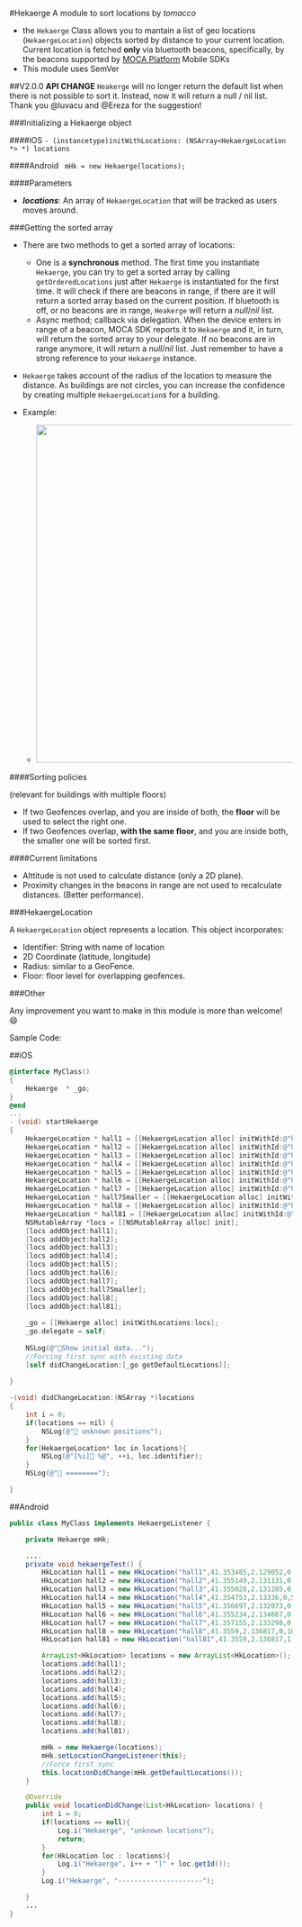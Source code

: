 #Hekaerge
A module to sort locations by *tomacco*

- the `Hekaerge` Class allows you to mantain a list of geo locations (`HekaergeLocation`) objects sorted by distance to your current location. 
Current location is fetched **only** via bluetooth beacons, specifically, by the beacons supported by [MOCA Platform](http://mocaplatform.com) Mobile SDKs
- This module uses SemVer

##V2.0.0
**API CHANGE**
`Heakerge` will no longer return the default list when there is not possible to sort it. Instead, now it will return a null / nil list.
Thank you @luvacu and @Ereza for the suggestion!

###Initializing a Hekaerge object

####iOS
`- (instancetype)initWithLocations: (NSArray<HekaergeLocation *> *) locations`

####Android
` mHk = new Hekaerge(locations);`

####Parameters

- ***locations***: An array of `HekaergeLocation` that will be tracked as users moves around.
 
###Getting the sorted array

- There are two methods to get a sorted array of locations:
	-  One is a **synchronous** method. The first time you instantiate `Hekaerge`, you can try to get a sorted array by calling `getOrderedLocations` just after `Hekaerge` is instantiated for the first time. It will check if there are beacons in range, if there are it will return a sorted array based on the current position. If bluetooth is off, or no beacons are in range, `Heakerge` will return a *null*/*nil* list.
	- Async method; callback via delegation. When the device enters in range of a beacon, MOCA SDK reports it to `Hekaerge` and it, in turn, will return the sorted array to your delegate. If no beacons are in range anymore, it will return a *null*/*nil* list. Just remember to have a strong reference to your `Hekaerge` instance.

- `Hekaerge` takes account of the radius of the location to measure the distance. As buildings are not circles, you can increase the confidence by creating multiple `HekaergeLocation`s for a building.

- Example:

	- <img src="buildings.png" width=600/>

####Sorting policies

(relevant for buildings with multiple floors)  
- If two Geofences overlap, and you are inside of both, the **floor** will be used to select the right one.  
- If two Geofences overlap, **with the same floor**, and you are inside both, the smaller one will be sorted first.


####Current limitations
- Alttitude is not used to calculate distance (only a 2D plane).
- Proximity changes in the beacons in range are not used to recalculate distances. (Better performance).

###HekaergeLocation

A `HekaergeLocation` object represents a location. This object incorporates:  
- Identifier: String with name of location
- 2D Coordinate (latitude, longitude)  
- Radius: similar to a GeoFence.  
- Floor: floor level for overlapping geofences.  


###Other

Any improvement you want to make in this module is more than welcome! 😄

Sample Code:

##iOS

```objective-c
@interface MyClass()
{
    Hekaerge  * _go;
}
@end
...
- (void) startHekaerge
{
    HekaergeLocation * hall1 = [[HekaergeLocation alloc] initWithId:@"hall1" latitude:41.353485 longitide:2.129052 floor:0 radius:64];
    HekaergeLocation * hall2 = [[HekaergeLocation alloc] initWithId:@"hall2" latitude:41.354400 longitide:2.129854 floor:0 radius:55];
    HekaergeLocation * hall3 = [[HekaergeLocation alloc] initWithId:@"hall3" latitude:41.355028 longitide:2.131205 floor:0 radius:49];
    HekaergeLocation * hall4 = [[HekaergeLocation alloc] initWithId:@"hall4" latitude:41.354753 longitide:2.13336 floor:0 radius:50];
    HekaergeLocation * hall5 = [[HekaergeLocation alloc] initWithId:@"hall5" latitude:41.356697 longitide:2.132073 floor:0 radius:50];
    HekaergeLocation * hall6 = [[HekaergeLocation alloc] initWithId:@"hall6" latitude:41.355234 longitide:2.134667 floor:0 radius:50];
    HekaergeLocation * hall7 = [[HekaergeLocation alloc] initWithId:@"hall7" latitude:41.357155 longitide:2.133298 floor:0 radius:50];
    HekaergeLocation * hall7Smaller = [[HekaergeLocation alloc] initWithId:@"hall7smaller" latitude:41.357155 longitide:2.133298 floor:0 radius:40];
    HekaergeLocation * hall8 = [[HekaergeLocation alloc] initWithId:@"hall8" latitude:41.3559 longitide:2.136817 floor:0 radius:105];
    HekaergeLocation * hall81 = [[HekaergeLocation alloc] initWithId:@"hall81" latitude:41.3559 longitide:2.136817 floor:1 radius:105];
    NSMutableArray *locs = [[NSMutableArray alloc] init];
    [locs addObject:hall1];
    [locs addObject:hall2];
    [locs addObject:hall3];
    [locs addObject:hall4];
    [locs addObject:hall5];
    [locs addObject:hall6];
    [locs addObject:hall7];
    [locs addObject:hall7Smaller];
    [locs addObject:hall8];
    [locs addObject:hall81];
    
    _go = [[Hekaerge alloc] initWithLocations:locs];
    _go.delegate = self;
    
    NSLog(@"🔴Show initial data...");
    //Forcing first sync with existing data
    [self didChangeLocation:[_go getDefaultLocations]];
    
}

-(void) didChangeLocation:(NSArray *)locations
{
    int i = 0;
    if(locations == nil) {
        NSLog(@"🔵 unknown positions");
    }
    for(HekaergeLocation* loc in locations){
        NSLog(@"[%i]🔵 %@", ++i, loc.identifier);
    }
    NSLog(@"🔶 ========");

}

```

##Android

```java
public class MyClass implements HekaergeListener {

    private Hekaerge mHk;

    ....
    private void hekaergeTest() {
        HkLocation hall1 = new HkLocation("hall1",41.353485,2.129052,0,64.0);
        HkLocation hall2 = new HkLocation("hall2",41.355149,2.131131,0,55.0);
        HkLocation hall3 = new HkLocation("hall3",41.355028,2.131205,0,49.0);
        HkLocation hall4 = new HkLocation("hall4",41.354753,2.13336,0,50.0);
        HkLocation hall5 = new HkLocation("hall5",41.356697,2.132073,0,50.0);
        HkLocation hall6 = new HkLocation("hall6",41.355234,2.134667,0,50.0);
        HkLocation hall7 = new HkLocation("hall7",41.357155,2.133298,0,50.0);
        HkLocation hall8 = new HkLocation("hall8",41.3559,2.136817,0,105.0);
        HkLocation hall81 = new HkLocation("hall81",41.3559,2.136817,1,105.0);

        ArrayList<HkLocation> locations = new ArrayList<HkLocation>();
        locations.add(hall1);
        locations.add(hall2);
        locations.add(hall3);
        locations.add(hall4);
        locations.add(hall5);
        locations.add(hall6);
        locations.add(hall7);
        locations.add(hall8);
        locations.add(hall81);

        mHk = new Hekaerge(locations);
        mHk.setLocationChangeListener(this);
        //Force first sync
        this.locationDidChange(mHk.getDefaultLocations());
    }

    @Override
    public void locationDidChange(List<HkLocation> locations) {
        int i = 0;
        if(locations == null){
            Log.i("Hekaerge", "unknown locations");
            return;
        }
        for(HkLocation loc : locations){
            Log.i("Hekaerge", i++ + "]" + loc.getId());
        }
        Log.i("Hekaerge", "---------------------");

    }
    ...
}
```


